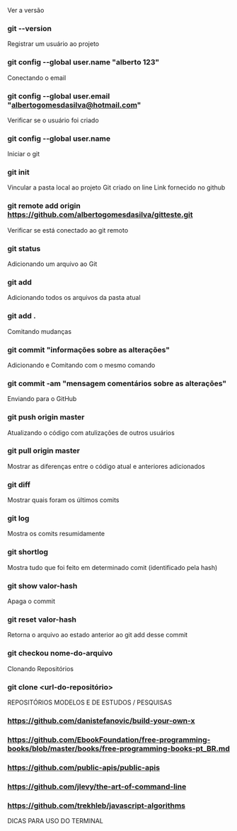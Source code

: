Ver a versão
### git --version

Registrar um usuário ao projeto
### git config --global user.name "alberto 123"

Conectando o email
### git config --global user.email "albertogomesdasilva@hotmail.com"



Verificar se o usuário foi criado
### git config --global user.name

Iniciar o git
### git init

Vincular a pasta local ao projeto Git criado on line Link fornecido no github
### git remote add origin https://github.com/albertogomesdasilva/gitteste.git

Verificar se está conectado ao git remoto
### git status

Adicionando um arquivo ao Git
### git add <nome do arquivo>

Adicionando todos os arquivos da pasta atual
### git add .

Comitando mudanças
### git commit "informações sobre as alterações"

Adicionando e Comitando com o mesmo comando
### git commit -am "mensagem comentários sobre as alterações"




Enviando para o GitHub
### git push origin master

Atualizando o código com atulizações de outros usuários
### git pull origin master

Mostrar as diferenças entre o código atual e anteriores adicionados
### git diff

Mostrar quais foram os últimos comits
### git log
Mostra os comits resumidamente
### git shortlog

Mostra tudo que foi feito em determinado comit (identificado pela hash)
### git show valor-hash

Apaga o commit
### git reset valor-hash

Retorna o arquivo ao estado anterior ao git add desse commit
### git checkou nome-do-arquivo

Clonando Repositórios
### git clone <url-do-repositório>

REPOSITÓRIOS MODELOS E DE ESTUDOS / PESQUISAS
### https://github.com/danistefanovic/build-your-own-x

### https://github.com/EbookFoundation/free-programming-books/blob/master/books/free-programming-books-pt_BR.md

### https://github.com/public-apis/public-apis

### https://github.com/jlevy/the-art-of-command-line

### https://github.com/trekhleb/javascript-algorithms

DICAS PARA USO DO TERMINAL


